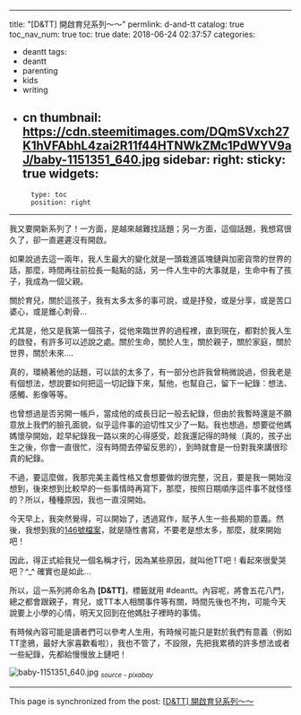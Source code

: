 
---
title: "[D&TT] 開啟育兒系列～～"
permlink: d-and-tt
catalog: true
toc_nav_num: true
toc: true
date: 2018-06-24 02:37:57
categories:
- deantt
tags:
- deantt
- parenting
- kids
- writing
- cn
thumbnail: https://cdn.steemitimages.com/DQmSVxch27K1hVFAbhL4zai2R11f44HTNWkZMc1PdWYV9aJ/baby-1151351_640.jpg
sidebar:
    right:
        sticky: true
widgets:
    -
        type: toc
        position: right
---


我又要開新系列了！一方面，是越來越難找話題；另一方面，這個話題，我想寫很久了，卻一直遲遲沒有開啟。

如果說過去這一兩年，我人生最大的變化就是一頭栽進區塊鏈與加密貨幣的世界的話，那麼，時間再往前拉長一點點的話，另一件人生中的大事就是，生命中有了孩子，我成為一個父親。

關於育兒，關於這孩子，我有太多太多的事可說，或是抒發，或是分享，或是苦口婆心，或是錐心刺骨... 

尤其是，他又是我第一個孩子，從他來臨世界的過程裡，直到現在，都對於我人生的啟發，有許多可以述說之處。關於生命，關於人生，關於親子，關於家庭，關於世界，關於未來....

真的，環繞著他的話題，可以談的太多了，有一部分也許我曾稍微說過，但我老是有個想法，想說要如何把這一切記錄下來，幫他，也幫自己，留下一紀錄：想法、感觸、影像等等。

也曾想過是否另開一帳戶，當成他的成長日記一般去紀錄，但由於我暫時還是不願意放上我們的臉孔面貌，似乎這件事的迫切性又少了一點。我也想過，想要從他媽媽懷孕開始，趁早紀錄我一路以來的心得感受，趁我還記得的時候（真的，孩子出生之後，你會一直很忙，沒有時間去停留反思的），到時就會是一份對我來講很珍貴的紀錄。

不過，要這麼做，我那完美主義性格又會想要做的很完整，況且，要是我一開始沒想到，後來想到比較早的一些事情時再寫下，那麼，按照日期順序這件事不就怪怪的？所以，種種原因，我也一直沒開始。

今天早上，我突然覺得，可以開始了，透過寫作，賦予人生一些長期的意義。然後，我想到我的[146號檔案](https://steemit.com/trending/file-146)，就是隨性書寫，不要老是想太多，那麼，就來開始吧！

因此，得正式給我兒一個名稱才行，因為某些原因，就叫他TT吧！看起來很愛哭吧？^_^ 確實也是如此... 

所以，這一系列將命名為 **[D&TT]**，標籤就用 #deantt。內容呢，將會五花八門，總之都會跟親子，育兒，或TT本人相關事件等有關，時間先後也不拘，可能今天說要上小學的心情，明天又回到在他媽肚子裡時的事情。

有時候內容可能是讀者們可以參考人生用，有時候可能只是對於我們有意義（例如TT塗鴉，最好大家喜歡看啦），我也不管了，不設限，先把我累積的許多想法或者一些紀錄，先都給慢慢放上鏈吧！

![baby-1151351_640.jpg](https://cdn.steemitimages.com/DQmSVxch27K1hVFAbhL4zai2R11f44HTNWkZMc1PdWYV9aJ/baby-1151351_640.jpg)
<sub>*source - pixabay*</sub>

- - -

This page is synchronized from the post: [[D&TT] 開啟育兒系列～～](https://steemit.com/@deanliu/d-and-tt)
